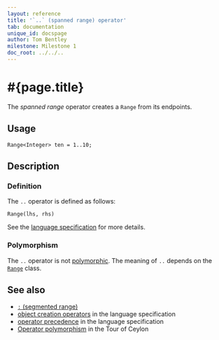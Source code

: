 ```yaml
---
layout: reference
title: '`..` (spanned range) operator'
tab: documentation
unique_id: docspage
author: Tom Bentley
milestone: Milestone 1
doc_root: ../../..
---
```


# #{page.title}

The *spanned range* operator creates a `Range` from its endpoints.

## Usage 

    Range<Integer> ten = 1..10;

## Description


### Definition

The `..` operator is defined as follows:

<!-- check:none -->
    Range(lhs, rhs)

See the [language specification](#{page.doc_root}/#{site.urls.spec_relative}#constructors) for 
more details.

### Polymorphism

The `..` operator is not [polymorphic](#{page.doc_root}/reference/operator/operator-polymorphism). 
The meaning of `..` depends on the 
[`Range`](#{page.doc_root}/api/ceylon/language/class_Range.html) 
class.

## See also

* [`:` (segmented range)](../segmented-range)
* [object creation operators](#{page.doc_root}/#{site.urls.spec_relative}#constructors) in the 
  language specification
* [operator precedence](#{page.doc_root}/#{site.urls.spec_relative}#operatorprecedence) in the 
  language specification
* [Operator polymorphism](#{page.doc_root}/tour/language-module/#operator_polymorphism) 
  in the Tour of Ceylon

